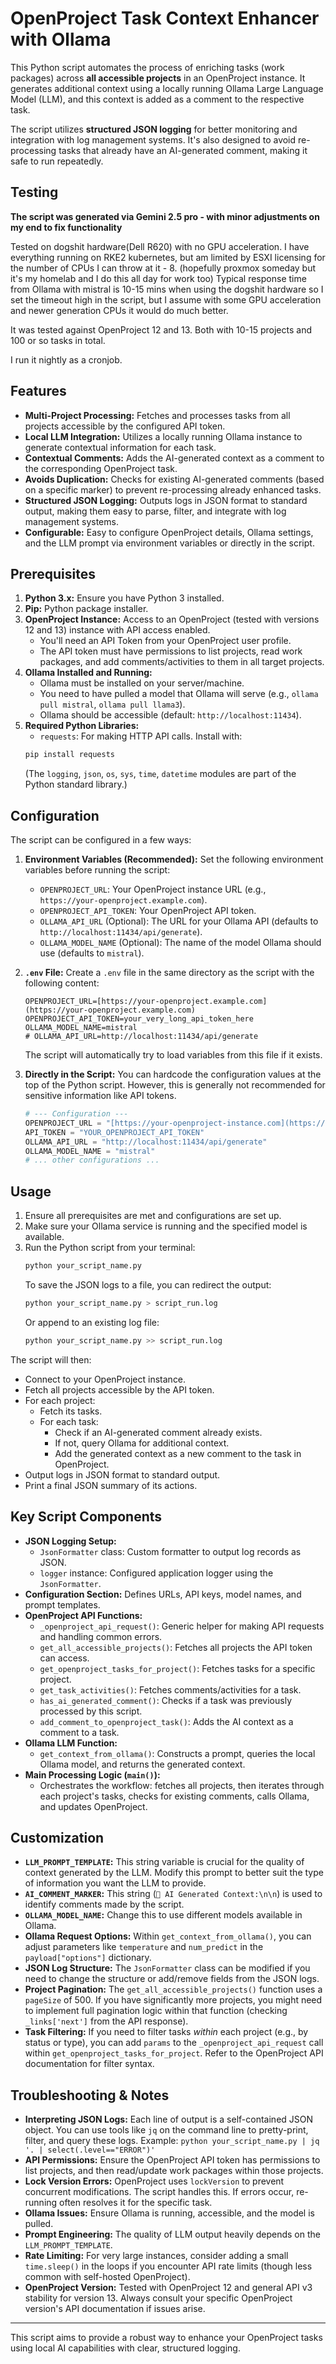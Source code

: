 # OpenProject Task Context Enhancer with Ollama

This Python script automates the process of enriching tasks (work packages) across **all accessible projects** in an OpenProject instance. It generates additional context using a locally running Ollama Large Language Model (LLM), and this context is added as a comment to the respective task.

The script utilizes **structured JSON logging** for better monitoring and integration with log management systems. It's also designed to avoid re-processing tasks that already have an AI-generated comment, making it safe to run repeatedly.


## Testing
**The script was generated via Gemini 2.5 pro - with minor adjustments on my end to fix functionality**

Tested on dogshit hardware(Dell R620) with no GPU acceleration.
I have everything running on RKE2 kubernetes, but am limited by ESXI licensing for the number of CPUs I can throw at it - 8.  (hopefully proxmox someday but it's my homelab and I do this all day for work too)
Typical response time from Ollama with mistral is 10-15 mins when using the dogshit hardware so I set the timeout high in the script, but I assume with some GPU acceleration and newer generation CPUs it would do much better. 

It was tested against OpenProject 12 and 13. Both with 10-15 projects and 100 or so tasks in total. 

I run it nightly as a cronjob. 

## Features

* **Multi-Project Processing:** Fetches and processes tasks from all projects accessible by the configured API token.
* **Local LLM Integration:** Utilizes a locally running Ollama instance to generate contextual information for each task.
* **Contextual Comments:** Adds the AI-generated context as a comment to the corresponding OpenProject task.
* **Avoids Duplication:** Checks for existing AI-generated comments (based on a specific marker) to prevent re-processing already enhanced tasks.
* **Structured JSON Logging:** Outputs logs in JSON format to standard output, making them easy to parse, filter, and integrate with log management systems.
* **Configurable:** Easy to configure OpenProject details, Ollama settings, and the LLM prompt via environment variables or directly in the script.

## Prerequisites

1.  **Python 3.x:** Ensure you have Python 3 installed.
2.  **Pip:** Python package installer.
3.  **OpenProject Instance:** Access to an OpenProject (tested with versions 12 and 13) instance with API access enabled.
    * You'll need an API Token from your OpenProject user profile.
    * The API token must have permissions to list projects, read work packages, and add comments/activities to them in all target projects.
4.  **Ollama Installed and Running:**
    * Ollama must be installed on your server/machine.
    * You need to have pulled a model that Ollama will serve (e.g., `ollama pull mistral`, `ollama pull llama3`).
    * Ollama should be accessible (default: `http://localhost:11434`).
5.  **Required Python Libraries:**
    * `requests`: For making HTTP API calls.
    Install with:
    ```bash
    pip install requests
    ```
    (The `logging`, `json`, `os`, `sys`, `time`, `datetime` modules are part of the Python standard library.)

## Configuration

The script can be configured in a few ways:

1.  **Environment Variables (Recommended):**
    Set the following environment variables before running the script:
    * `OPENPROJECT_URL`: Your OpenProject instance URL (e.g., `https://your-openproject.example.com`).
    * `OPENPROJECT_API_TOKEN`: Your OpenProject API token.
    * `OLLAMA_API_URL` (Optional): The URL for your Ollama API (defaults to `http://localhost:11434/api/generate`).
    * `OLLAMA_MODEL_NAME` (Optional): The name of the model Ollama should use (defaults to `mistral`).

2.  **`.env` File:**
    Create a `.env` file in the same directory as the script with the following content:
    ```env
    OPENPROJECT_URL=[https://your-openproject.example.com](https://your-openproject.example.com)
    OPENPROJECT_API_TOKEN=your_very_long_api_token_here
    OLLAMA_MODEL_NAME=mistral
    # OLLAMA_API_URL=http://localhost:11434/api/generate
    ```
    The script will automatically try to load variables from this file if it exists.

3.  **Directly in the Script:**
    You can hardcode the configuration values at the top of the Python script. However, this is generally not recommended for sensitive information like API tokens.

    ```python
    # --- Configuration ---
    OPENPROJECT_URL = "[https://your-openproject-instance.com](https://your-openproject-instance.com)"
    API_TOKEN = "YOUR_OPENPROJECT_API_TOKEN"
    OLLAMA_API_URL = "http://localhost:11434/api/generate"
    OLLAMA_MODEL_NAME = "mistral"
    # ... other configurations ...
    ```

## Usage

1.  Ensure all prerequisites are met and configurations are set up.
2.  Make sure your Ollama service is running and the specified model is available.
3.  Run the Python script from your terminal:
    ```bash
    python your_script_name.py
    ```
    To save the JSON logs to a file, you can redirect the output:
    ```bash
    python your_script_name.py > script_run.log
    ```
    Or append to an existing log file:
    ```bash
    python your_script_name.py >> script_run.log
    ```

The script will then:
* Connect to your OpenProject instance.
* Fetch all projects accessible by the API token.
* For each project:
    * Fetch its tasks.
    * For each task:
        * Check if an AI-generated comment already exists.
        * If not, query Ollama for additional context.
        * Add the generated context as a new comment to the task in OpenProject.
* Output logs in JSON format to standard output.
* Print a final JSON summary of its actions.

## Key Script Components

* **JSON Logging Setup:**
    * `JsonFormatter` class: Custom formatter to output log records as JSON.
    * `logger` instance: Configured application logger using the `JsonFormatter`.
* **Configuration Section:** Defines URLs, API keys, model names, and prompt templates.
* **OpenProject API Functions:**
    * `_openproject_api_request()`: Generic helper for making API requests and handling common errors.
    * `get_all_accessible_projects()`: Fetches all projects the API token can access.
    * `get_openproject_tasks_for_project()`: Fetches tasks for a specific project.
    * `get_task_activities()`: Fetches comments/activities for a task.
    * `has_ai_generated_comment()`: Checks if a task was previously processed by this script.
    * `add_comment_to_openproject_task()`: Adds the AI context as a comment to a task.
* **Ollama LLM Function:**
    * `get_context_from_ollama()`: Constructs a prompt, queries the local Ollama model, and returns the generated context.
* **Main Processing Logic (`main()`):**
    * Orchestrates the workflow: fetches all projects, then iterates through each project's tasks, checks for existing comments, calls Ollama, and updates OpenProject.

## Customization

* **`LLM_PROMPT_TEMPLATE`:** This string variable is crucial for the quality of context generated by the LLM. Modify this prompt to better suit the type of information you want the LLM to provide.
* **`AI_COMMENT_MARKER`:** This string (`🤖 AI Generated Context:\n\n`) is used to identify comments made by the script.
* **`OLLAMA_MODEL_NAME`:** Change this to use different models available in Ollama.
* **Ollama Request Options:** Within `get_context_from_ollama()`, you can adjust parameters like `temperature` and `num_predict` in the `payload["options"]` dictionary.
* **JSON Log Structure:** The `JsonFormatter` class can be modified if you need to change the structure or add/remove fields from the JSON logs.
* **Project Pagination:** The `get_all_accessible_projects()` function uses a `pageSize` of 500. If you have significantly more projects, you might need to implement full pagination logic within that function (checking `_links['next']` from the API response).
* **Task Filtering:** If you need to filter tasks *within* each project (e.g., by status or type), you can add `params` to the `_openproject_api_request` call within `get_openproject_tasks_for_project`. Refer to the OpenProject API documentation for filter syntax.

## Troubleshooting & Notes

* **Interpreting JSON Logs:** Each line of output is a self-contained JSON object. You can use tools like `jq` on the command line to pretty-print, filter, and query these logs. Example: `python your_script_name.py | jq '. | select(.level=="ERROR")'`
* **API Permissions:** Ensure the OpenProject API token has permissions to list projects, and then read/update work packages within those projects.
* **Lock Version Errors:** OpenProject uses `lockVersion` to prevent concurrent modifications. The script handles this. If errors occur, re-running often resolves it for the specific task.
* **Ollama Issues:** Ensure Ollama is running, accessible, and the model is pulled.
* **Prompt Engineering:** The quality of LLM output heavily depends on the `LLM_PROMPT_TEMPLATE`.
* **Rate Limiting:** For very large instances, consider adding a small `time.sleep()` in the loops if you encounter API rate limits (though less common with self-hosted OpenProject).
* **OpenProject Version:** Tested with OpenProject 12 and general API v3 stability for version 13. Always consult your specific OpenProject version's API documentation if issues arise.

---

This script aims to provide a robust way to enhance your OpenProject tasks using local AI capabilities with clear, structured logging.
